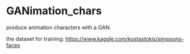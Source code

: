 # GANimation_chars
produce animation characters with a GAN.

the dataset for training: https://www.kaggle.com/kostastokis/simpsons-faces
